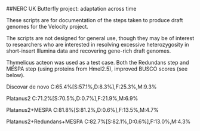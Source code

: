##NERC UK Butterfly project: adaptation across time

These scripts are for documentation of the steps taken to produce draft genomes for the Velocity project.

The scripts are not designed for general use, though they may be of interest to researchers who are interested in resolving excessive heterozygosity in short-insert Illumina data and recovering gene-rich draft genomes.

Thymelicus acteon was used as a test case. Both the Redundans step and MESPA step (using proteins from Hmel2.5), improved BUSCO scores (see below).

Discovar de novo
C:65.4%[S:57.1%,D:8.3%],F:25.3%,M:9.3%

Platanus2
C:71.2%[S:70.5%,D:0.7%],F:21.9%,M:6.9%

Platanus2+MESPA
C:81.8%[S:81.2%,D:0.6%],F:13.5%,M:4.7%

Platanus2+Redundans+MESPA
C:82.7%[S:82.1%,D:0.6%],F:13.0%,M:4.3%
